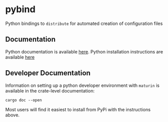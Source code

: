 # pybind

Python bindings to `distribute` for automated creation of configuration files

## Documentation

Python documentation is available 
[here](https://fluid-dynamics-group.github.io/distribute-docs/python/).
Python installation instructions are available
[here](file:///home/brooks/github/fluids/distribute/docs/book/install.html#python-api-install)

## Developer Documentation

Information on setting up a python developer environment with `maturin` is available in the 
crate-level documentation:

```
cargo doc --open
```

Most users will find it easiest to install from PyPi with the instructions above.
